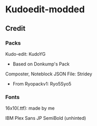 # Kudoedit-modded


## Credit


### Packs


Kudo-edit: KudoYG


- Based on Donkump's Pack


Composter, Noteblock JSON File: Stridey


- From Ryopackv1: Ryo5Syo5


### Fonts


16x10(.ttf): made by me


IBM Plex Sans JP SemiBold (unhinted)

